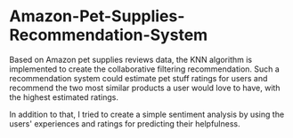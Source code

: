# Amazon-Pet-Supplies-Recommendation-System

Based on Amazon pet supplies reviews data, the KNN algorithm is implemented to create the collaborative filtering recommendation. Such a recommendation system could estimate pet stuff ratings for users and recommend the two most similar products a user would love to have, with the highest estimated ratings.

In addition to that, I tried to create a simple sentiment analysis by using the users' experiences and ratings for predicting their helpfulness.

